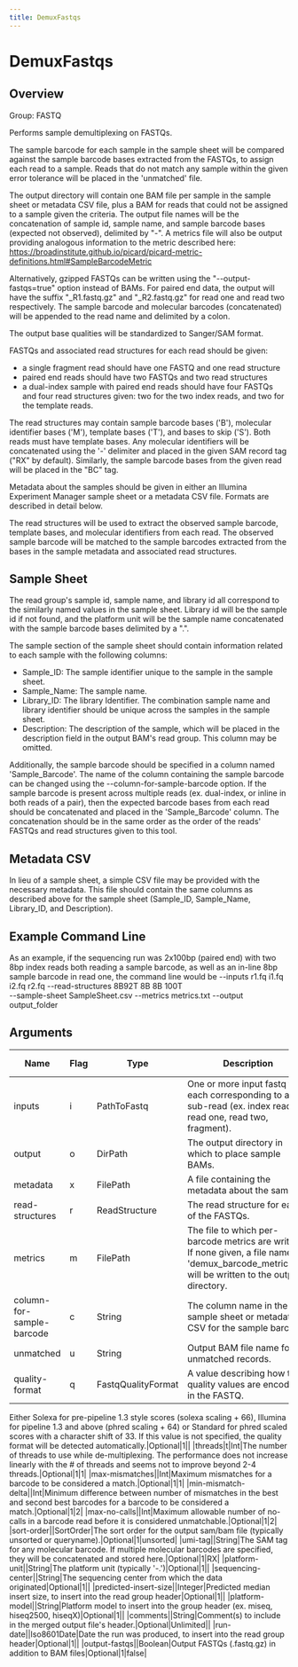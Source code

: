 ```yaml
---
title: DemuxFastqs
---
```


# DemuxFastqs

## Overview
Group: FASTQ

Performs sample demultiplexing on FASTQs.

The sample barcode for each sample in the sample sheet will be compared against the sample barcode bases extracted from
the FASTQs, to assign each read to a sample.  Reads that do not match any sample within the given error tolerance
will be placed in the 'unmatched' file.

The output directory will contain one BAM file per sample in the sample sheet or metadata CSV file, plus a BAM for
reads that could not be assigned to a sample given the criteria.  The output file names will be the concatenation
of sample id, sample name, and sample barcode bases (expected not observed), delimited by "-".  A metrics file
will also be output providing analogous information to the metric described here:
https://broadinstitute.github.io/picard/picard-metric-definitions.html#SampleBarcodeMetric

Alternatively, gzipped FASTQs can be written using the "--output-fastqs=true" option instead of BAMs.  For paired
end data, the output will have the suffix "_R1.fastq.gz" and "_R2.fastq.gz" for read one and read two respectively.
The sample barcode and molecular barcodes (concatenated) will be appended to the read name and delimited by a
colon.

The output base qualities will be standardized to Sanger/SAM format.

FASTQs and associated read structures for each read should be given:
- a single fragment read should have one FASTQ and one read structure
- paired end reads should have two FASTQs and two read structures
- a dual-index sample with paired end reads should have four FASTQs and four read structures given: two for the
  two index reads, and two for the template reads.

The read structures may contain sample barcode bases ('B'), molecular identifier bases ('M'), template bases ('T'),
and bases to skip ('S'). Both reads must have template bases.  Any molecular identifiers will be concatenated using
the '-' delimiter and placed in the given SAM record tag ("RX" by default).  Similarly, the sample barcode bases
from the given read will be placed in the "BC" tag.

Metadata about the samples should be given in either an Illumina Experiment Manager sample sheet or a metadata CSV
file.  Formats are described in detail below.

The read structures will be used to extract the observed sample barcode, template bases, and molecular identifiers
from each read.  The observed sample barcode will be matched to the sample barcodes extracted from the bases in
the sample metadata and associated read structures.

## Sample Sheet
The read group's sample id, sample name, and library id all correspond to the similarly named values in the
sample sheet.  Library id will be the sample id if not found, and the platform unit will be the sample name
concatenated with the sample barcode bases delimited by a ".".

The sample section of the sample sheet should contain information related to each sample with the following
columns:
  - Sample_ID:   The sample identifier unique to the sample in the sample sheet.
  - Sample_Name: The sample name.
  - Library_ID:  The library Identifier.  The combination sample name and library identifier should be unique
                 across the samples in the sample sheet.
  - Description: The description of the sample, which will be placed in the description field in the output BAM's
                 read group.  This column may be omitted.

Additionally, the sample barcode should be specified in a column named 'Sample_Barcode'.  The name of the column
containing the sample barcode can be changed using the --column-for-sample-barcode option.  If the sample barcode
is present across multiple reads (ex. dual-index, or inline in both reads of a pair), then the expected barcode
bases from each read should be concatenated and placed in the 'Sample_Barcode' column.  The concatenation should
be in the same order as the order of the reads' FASTQs and read structures given to this tool.

## Metadata CSV
In lieu of a sample sheet, a simple CSV file may be provided with the necessary metadata.  This file should
contain the same columns as described above for the sample sheet (Sample_ID, Sample_Name, Library_ID, and
Description).

## Example Command Line

As an example, if the sequencing run was 2x100bp (paired end) with two 8bp index reads both reading a sample
barcode, as well as an in-line 8bp sample barcode in read one, the command line would be
  --inputs r1.fq i1.fq i2.fq r2.fq --read-structures 8B92T 8B 8B 100T \
    --sample-sheet SampleSheet.csv --metrics metrics.txt --output output_folder

## Arguments

|Name|Flag|Type|Description|Required?|Max Values|Default Values|
|----|----|----|-----------|---------|----------|--------------|
|inputs|i|PathToFastq|One or more input fastq files each corresponding to a sub-read (ex. index read, read one, read two, fragment).|Required|Unlimited||
|output|o|DirPath|The output directory in which to place sample BAMs.|Required|1||
|metadata|x|FilePath|A file containing the metadata about the samples.|Required|1||
|read-structures|r|ReadStructure|The read structure for each of the FASTQs.|Required|Unlimited||
|metrics|m|FilePath|The file to which per-barcode metrics are written.  If none given, a file named 'demux_barcode_metrics.txt' will be written to the output directory.|Optional|1||
|column-for-sample-barcode|c|String|The column name in the sample sheet or metadata CSV for the sample barcode.|Optional|1|Sample_Barcode|
|unmatched|u|String|Output BAM file name for the unmatched records.|Optional|1|unmatched.bam|
|quality-format|q|FastqQualityFormat|A value describing how the quality values are encoded in the FASTQ.
Either Solexa for pre-pipeline 1.3 style scores (solexa scaling + 66),
Illumina for pipeline 1.3 and above (phred scaling + 64) or Standard
for phred scaled scores with a character shift of 33.  If this value
is not specified, the quality format will be detected automatically.|Optional|1||
|threads|t|Int|The number of threads to use while de-multiplexing. The performance does not increase linearly with the # of threads and seems not to improve beyond 2-4 threads.|Optional|1|1|
|max-mismatches||Int|Maximum mismatches for a barcode to be considered a match.|Optional|1|1|
|min-mismatch-delta||Int|Minimum difference between number of mismatches in the best and second best barcodes for a barcode to be considered a match.|Optional|1|2|
|max-no-calls||Int|Maximum allowable number of no-calls in a barcode read before it is considered unmatchable.|Optional|1|2|
|sort-order||SortOrder|The sort order for the output sam/bam file (typically unsorted or queryname).|Optional|1|unsorted|
|umi-tag||String|The SAM tag for any molecular barcode.  If multiple molecular barcodes are specified, they will be concatenated and stored here.|Optional|1|RX|
|platform-unit||String|The platform unit (typically '<flowcell-barcode>-<samle-barcode>.<lane>')|Optional|1||
|sequencing-center||String|The sequencing center from which the data originated|Optional|1||
|predicted-insert-size||Integer|Predicted median insert size, to insert into the read group header|Optional|1||
|platform-model||String|Platform model to insert into the group header (ex. miseq, hiseq2500, hiseqX)|Optional|1||
|comments||String|Comment(s) to include in the merged output file's header.|Optional|Unlimited||
|run-date||Iso8601Date|Date the run was produced, to insert into the read group header|Optional|1||
|output-fastqs||Boolean|Output FASTQs (.fastq.gz) in addition to BAM files|Optional|1|false|

